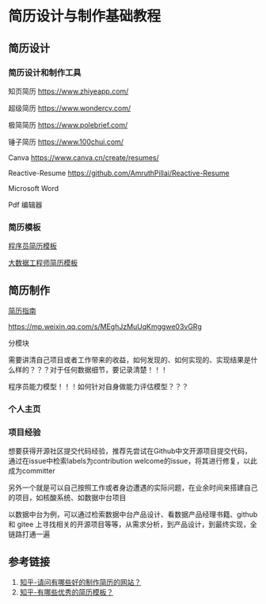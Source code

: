 # 简历设计与制作基础教程


## 简历设计


### 简历设计和制作工具

知页简历
https://www.zhiyeapp.com/

超级简历
https://www.wondercv.com/

极简简历
https://www.polebrief.com/

锤子简历
https://www.100chui.com/

Canva
https://www.canva.cn/create/resumes/

Reactive-Resume
https://github.com/AmruthPillai/Reactive-Resume

Microsoft Word

Pdf 编辑器

### 简历模板

[程序员简历模板](work/career/interview/简历/简历模板/程序员简历模板.md)

[大数据工程师简历模板](work/career/interview/简历/简历模板/大数据工程师简历模板.md)


## 简历制作

[简历指南](work/career/interview/简历/简历指南.md)

https://mp.weixin.qq.com/s/MEghJzMuUqKmggwe03vGRg


分模块

需要讲清自己项目或者工作带来的收益，如何发现的、如何实现的、实现结果是什么样的？？？对于任何数据细节，要记录清楚！！！

程序员能力模型！！！如何针对自身做能力评估模型？？？


### 个人主页


### 项目经验


想要获得开源社区提交代码经验，推荐先尝试在Github中文开源项目提交代码，通过在issue中检索labels为contribution welcome的issue，将其进行修复，以此成为committer

另外一个就是可以自己按照工作或者身边遭遇的实际问题，在业余时间来搭建自己的项目，如核酸系统、如数据中台项目

以数据中台为例，可以通过检索数据中台产品设计、看数据产品经理书籍、github 和 gitee 上寻找相关的开源项目等等，从需求分析，到产品设计，到最终实现，全链路打通一遍



## 参考链接

1. [知乎-请问有哪些好的制作简历的网站？](https://www.zhihu.com/question/24413066/answer/2542859763)
2. [知乎-有哪些优秀的简历模板？](https://www.zhihu.com/question/23734172/answer/1122434021)

